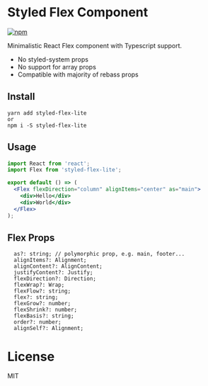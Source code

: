 # Styled Flex Component

[![npm](https://img.shields.io/npm/v/styled-flex-lite.svg)](https://www.npmjs.com/package/styled-flex-lite)

Minimalistic React Flex component with Typescript support.

- No styled-system props
- No support for array props
- Compatible with majority of rebass props

## Install

```
yarn add styled-flex-lite
or
npm i -S styled-flex-lite
```

## Usage

```jsx
import React from 'react';
import Flex from 'styled-flex-lite';

export default () => (
  <Flex flexDirection="column" alignItems="center" as="main">
    <div>Hello</div>
    <div>World</div>
  </Flex>
);
```

## Flex Props

```
  as?: string; // polymorphic prop, e.g. main, footer...
  alignItems?: Alignment;
  alignContent?: AlignContent;
  justifyContent?: Justify;
  flexDirection?: Direction;
  flexWrap?: Wrap;
  flexFlow?: string;
  flex?: string;
  flexGrow?: number;
  flexShrink?: number;
  flexBasis?: string;
  order?: number;
  alignSelf?: Alignment;
```

# License

MIT
